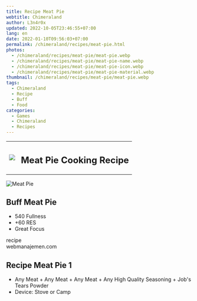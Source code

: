 ```yaml
---
title: Recipe Meat Pie
webtitle: Chimeraland
author: L3n4r0x
updated: 2022-10-05T23:46:55+07:00
lang: en
date: 2022-01-10T09:56:03+07:00
permalink: /chimeraland/recipes/meat-pie.html
photos:
  - /chimeraland/recipes/meat-pie/meat-pie.webp
  - /chimeraland/recipes/meat-pie/meat-pie-name.webp
  - /chimeraland/recipes/meat-pie/meat-pie-icon.webp
  - /chimeraland/recipes/meat-pie/meat-pie-material.webp
thumbnail: /chimeraland/recipes/meat-pie/meat-pie.webp
tags:
  - Chimeraland
  - Recipe
  - Buff
  - Food
categories:
  - Games
  - Chimeraland
  - Recipes
---
```


<section id="bootstrap-wrapper"><link rel="stylesheet" href="https://cdn.statically.io/gh/dimaslanjaka/Web-Manajemen/40ac3225/css/bootstrap-4.5-wrapper.css"/><div class="row mb-2"><div class="col-md-12 mb-2"><table class="table" id="post-info"><tbody><tr><td><img class="d-inline-block me-2" src="/chimeraland/recipes/meat-pie/meat-pie-icon.webp" width="auto" height="auto"/></td><td><h1 class="fs-5">Meat Pie Cooking Recipe</h1></td></tr></tbody></table></div></div><div class="card mb-2"><div class="row g-0"><div class="col-sm-4 position-relative mb-2"><img src="/chimeraland/recipes/meat-pie/meat-pie-material.webp" class="card-img fit-cover w-100 h-100" alt="Meat Pie" data-fancybox="true"/></div><div class="col-sm-8 mb-2"><div class="card-body"><h2 class="card-title fs-5">Buff Meat Pie</h2><div class="card-text"><ul><li>540 Fullness</li><li>+60 RES</li><li>Great Focus</li></ul></div><span class="badge rounded-pill bg-dark">recipe</span></div><div class="card-footer text-end text-muted">webmanajemen.com</div></div></div></div><div class="row mb-2"><div class="col-12 col-lg-6 recipe-item mb-2"><div class="card"><div class="card-body"><h2 class="card-title fs-5">Recipe Meat Pie 1</h2><div class="card-text"><ul><li>Any Meat<span> + </span>Any Meat<span> + </span>Any Meat<span> + </span>Any High Quality Seasoning<span> + </span>Job&#x27;s Tears Powder</li><li>Device: Stove or Camp</li></ul></div></div></div></div></div></section>